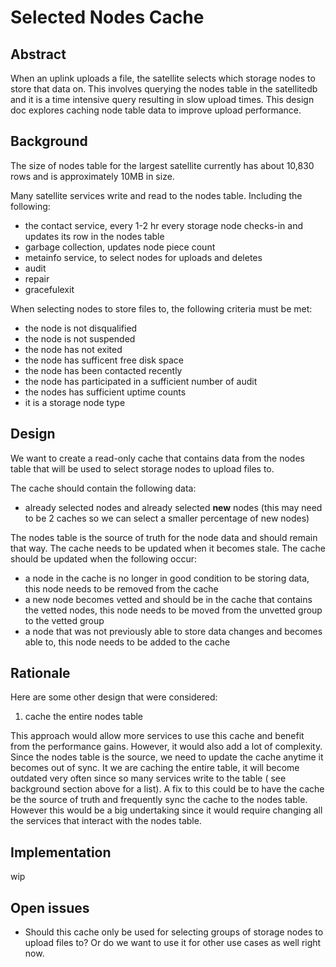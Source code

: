 # Selected Nodes Cache

## Abstract

When an uplink uploads a file, the satellite selects which storage nodes to store that data on. This involves querying the nodes table in the satellitedb and it is a time intensive query resulting in slow upload times. This design doc explores caching node table data to improve upload performance.

## Background

The size of nodes table for the largest satellite currently has about 10,830 rows and is approximately 10MB in size.

Many satellite services write and read to the nodes table. Including the following:
- the contact service, every 1-2 hr every storage node checks-in and updates its row in the nodes table
- garbage collection, updates node piece count
- metainfo service, to select nodes for uploads and deletes
- audit
- repair
- gracefulexit

When selecting nodes to store files to, the following criteria must be met:
- the node is not disqualified
- the node is not suspended
- the node has not exited
- the node has sufficent free disk space
- the node has been contacted recently
- the node has participated in a sufficient number of audit
- the nodes has sufficient uptime counts
- it is a storage node type

## Design

We want to create a read-only cache that contains data from the nodes table that will be used to select storage nodes to upload files to.

The cache should contain the following data:
- already selected nodes and already selected **new** nodes (this may need to be 2 caches so we can select a smaller percentage of new nodes)

The nodes table is the source of truth for the node data and should remain that way. The cache needs to be updated when it becomes stale. The cache should be updated when the following occur:
- a node in the cache is no longer in good condition to be storing data, this node needs to be removed from the cache
- a new node becomes vetted and should be in the cache that contains the vetted nodes, this node needs to be moved from the unvetted group to the vetted group
- a node that was not previously able to store data changes and becomes able to, this node needs to be added to the cache

## Rationale

Here are some other design that were considered:

1) cache the entire nodes table

This approach would allow more services to use this cache and benefit from the performance gains. However, it would also add a lot of complexity. Since the nodes table is the source, we need to update the cache anytime it becomes out of sync. It we are caching the entire table, it will become outdated very often since so many services write to the table ( see background section above for a list). A fix to this could be to have the cache be the source of truth and frequently sync the cache to the nodes table. However this would be a big undertaking since it would require changing all the services that interact with the nodes table.

## Implementation

wip

## Open issues

- Should this cache only be used for selecting groups of storage nodes to upload files to? Or do we want to use it for other use cases as well right now.
